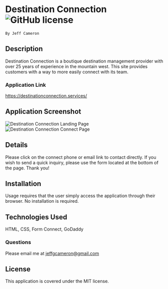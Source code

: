 # Destination Connection![GitHub license](https://img.shields.io/badge/license-MIT-blue.svg)
    By Jeff Cameron

## Description
   Destination Connection is a boutique destination management provider with over 25 years of experience in the mountain west. This site provides customers with a way to more easily connect with its team.

### Application Link
https://destinationconnection.services/

## Application Screenshot
![Destination Connection Landing Page](./Assets/Images/DCScreenshot.png)
![Destination Connection Connect Page](./Assets/Images/DCScreenshot2.png)

## Details
Please click on the connect phone or email link to contact directly. If you wish to send a quick inquiry, please use the form located at the bottom of the page. Thank you!

## Installation
Usage requires that the user simply access the application through their browser. No installation is required.

## Technologies Used
HTML, CSS, Form Connect, GoDaddy

### Questions 
Please email me at jeffgcameron@gmail.com

## License
This application is covered under the MIT license.
